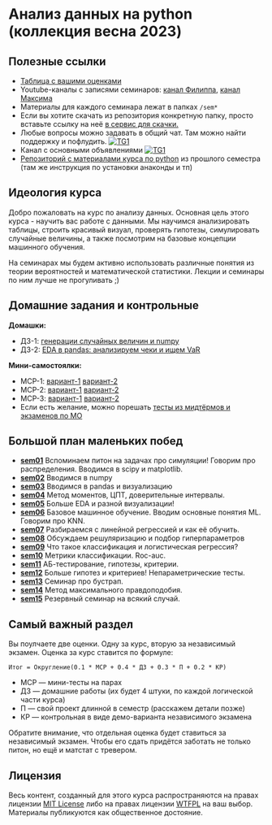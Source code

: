 # Анализ данных на python (коллекция весна 2023)


## Полезные ссылки

- [Таблица с вашими оценками](https://docs.google.com/spreadsheets/d/1chu9ANEewsm-wZiNVHwrsbN0qNSKIHh5ejXfqiRMxaw/edit?usp=sharing)
- Youtube-каналы с записями семинаров: [канал Филиппа](https://www.youtube.com/watch?v=6PVAmajrghM&list=PLNKXA-74YGLhJIw9hp8_YroThDOLaX0oN), [канал Максима](https://www.youtube.com/channel/UCnidfAv0RmXnzwxXMDlYz2Q)
- Материалы для каждого семинара лежат в папках `/sem*`
- Если вы хотите скачать из репозитория конкретную папку, просто вставьте ссылку на неё [в сервис для скачки.](https://minhaskamal.github.io/DownGit/#/home)
- Любые вопросы можно задавать в общий чат. Там можно найти поддержку и пофлудить. [![TG1](https://img.shields.io/badge/Telegram-chat-blue)](https://t.me/+_2BivfQyHHYxMzJi) 
- Канал с основными объявлениями [![TG1](https://img.shields.io/badge/Telegram-chat-blue)](https://t.me/+VyQGUa12HZg4MjAy)
- [Репозиторий с материалами курса по python](https://github.com/hse-econ-data-science/dap_2022-23) из прошлого семестра (там же инструкция по установки анаконды и тп)


## Идеология курса

Добро пожаловать на курс по анализу данных. Основная цель этого курса - научить вас работе с данными. Мы научимся анализировать таблицы, строить красивый визуал, проверять гипотезы, симулировать случайные величины, а также посмотрим на базовые концепции машинного обучения. 

На семинарах мы будем активно использовать различные понятия из теории вероятностей и математической статистики. Лекции и семинары по ним лучше не прогуливать ;) 


## Домашние задания и контрольные

**Домашки:** 

- ДЗ-1: [генерации случайных величин и numpy](https://nbviewer.org/github/hse-econ-data-science/andan_2023/blob/main/hw/hw01-hakuna_matata.ipynb)
- ДЗ-2: [EDA в pandas: анализируем чеки и ищем VaR](https://nbviewer.org/github/hse-econ-data-science/andan_2023/blob/main/hw/hw02-we_bare_bears.ipynb)

**Мини-самостоялки:**

- МСР-1: [вариант-1](https://docs.google.com/forms/d/e/1FAIpQLSeJv1OaW0apfPrUUZ60uR-4FcaUHcpsQmyzD6VYa1h8sSw3RA/viewform?usp=sf_link) [вариант-2](https://docs.google.com/forms/d/e/1FAIpQLSd3ycy3Xw9xwB3IoGV1Px3QsZcOBSlMQtWUkfFeNPx1gimI3Q/viewform?usp=sf_link)
- МСР-2: [вариант-1](https://docs.google.com/forms/d/e/1FAIpQLSc_93B3KvS6EAIB0fgjlgReYG7Mhg_8BJ9av3qnI1ARqduQiw/viewform?usp=sf_link) [вариант-2](https://docs.google.com/forms/d/e/1FAIpQLSdnJqzXdV1ClBsfrNOqihWKmZICPawtz_c8QaluzUCf--j-EA/viewform?usp=sf_link)
- МСР-3: [вариант-1](https://docs.google.com/forms/d/e/1FAIpQLSeNnPq1Czp749xYpuWnwcZkDoHqCDmX81Fq7knYmimiQ_aPXw/viewform?usp=sf_link) [вариант-2](https://docs.google.com/forms/d/e/1FAIpQLSfkWWI3Kdk0BJs5wnUlkfbS_NnGr-P7etLlY0ASoppefUVGqw/viewform?usp=sf_link) 
- Если есть желание, можно порешать [тесты из мидтёрмов и экзаменов по МО](https://github.com/Vasyka/intro-ml-bi/tree/main/exams)



## Большой план маленьких побед


- [__sem01__](./sem01_intro) Вспоминаем питон на задачах про симуляции! Говорим про распределения. Вводимся в scipy и matplotlib.
- [__sem02__](./sem02_numpy) Вводимся в numpy 
- [__sem03__](./sem03_eda) Вводимся в pandas и визуализацию
- [__sem04__](./sem04_CLT&LLN) Метод моментов, ЦПТ, доверительные интервалы.
- [__sem05__](./sem05_pandas_adv) Больше EDA и разной визуализации!
- [__sem06__](./sem06_intro_ml) Базовое машинное обучение. Вводим основные понятия ML. Говорим про KNN.  
- [__sem07__](./sem07_regression) Разбираемся с линейной регрессией и как её обучить.
- [__sem08__](./sem08_regularization_gridsearch) Обсуждаем решуляризацию и подбор гиперпараметров
- [__sem09__](./em09_logreg) Что такое классификация и логистическая регрессия?
- [__sem10__](./sem10_clf_metr) Метрики классификации. Roc-auc.
- [__sem11__](./sem11_ab) АБ-тестирование, гипотезы, критерии.
- [__sem12__](./sem12_more_ab) Больше гипотез и критериев! Непараметрические тесты.
- [__sem13__]() Семинар про бустрап.
- [__sem14__]() Метод максимального правдоподобия.
- [__sem15__]() Резервный семинар на всякий случай. 


## Самый важный раздел

Вы поулчаете две оценки. Одну за курс, вторую за независимый экзамен. Оценка за курс ставится по формуле: 


```
Итог = Округление(0.1 * МСР + 0.4 * ДЗ + 0.3 * П + 0.2 * КР)
```

- МСР — мини-тесты на парах 
- ДЗ — домашние работы (их будет 4 штуки, по каждой логической части курса)
- П — свой проект длинной в семестр (расскажем детали позже)
- КР — контрольная в виде демо-варианта независимого экзамена

Обратите внимание, что отдельная оценка будет ставиться за независимый экзамен. Чтобы его сдать придётся заботать не только питон, но ещё и матстат с тревером. 


## Лицензия

Весь контент, созданный для этого курса распространяются на правах лицензии [MIT License](https://github.com/hse-econ-data-science/dap_2020_fall/blob/master/LICENSE) либо на правах лицензии [WTFPL](http://www.wtfpl.net/) на ваш выбор. Материалы публикуются как общественное достояние.
